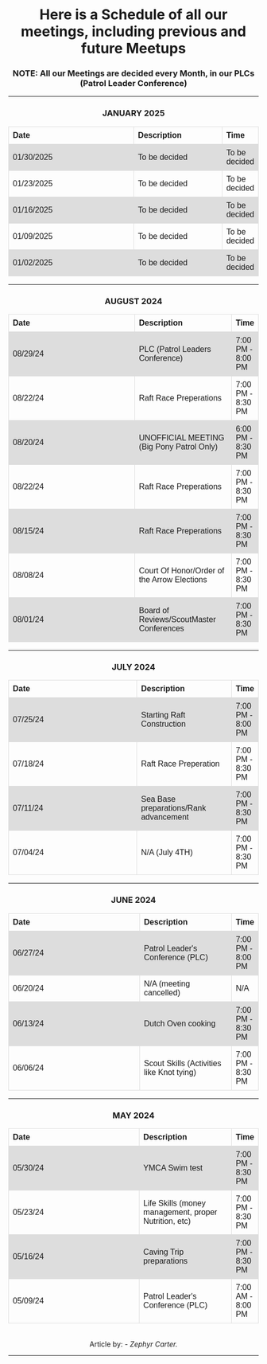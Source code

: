 <h1>Here is a Schedule of all our meetings, including previous and future Meetups</h1>

<h3>NOTE: All our Meetings are decided every Month, in our PLCs (Patrol Leader Conference)</h3>
<hr>

<!-- copy and paste this template -->
<!-- 

<h3>MONTH, YEAR</h3>

<table>
 <tr>
    <th>Date</th>
    <th>Description</th>
    <th>Time</th>
  </tr>
 <tr>
    <td>Date</td>
    <td>Description</td>
    <td>Time</td>
  </tr>
  <tr>
    <td>Date</td>
    <td>Description</td>
    <td>Time</td>
  </tr>
  <tr>
    <td>Date</td>
    <td>Description</td>
    <td>Time</td>
  </tr>
  <tr>
    <td>Date</td>
    <td>Description</td>
    <td>Time</td>
  </tr>
  <tr>
    <td>Date</td>
    <td>Description</td>
    <td>Time</td>
  </tr>

</table>

<hr>
-->
<!-- paste template here -->



<h3>JANUARY 2025</h3>

<table>
  <tr>
    <th>Date</th>
    <th>Description</th>
    <th>Time</th>
  </tr>
   <tr>
    <td>01/30/2025</td>
    <td>To be decided</td>
    <td>To be decided</td>
  </tr>
   <tr>
    <td>01/23/2025</td>
    <td>To be decided</td>
    <td>To be decided</td>
  </tr>
  <tr>
    <td>01/16/2025</td>
    <td>To be decided</td>
    <td>To be decided</td>
  </tr>
  <tr>
    <td>01/09/2025</td>
    <td>To be decided</td>
    <td>To be decided</td>
  </tr>
  <tr>
    <td>01/02/2025</td>
    <td>To be decided</td>
    <td>To be decided</td>
  </tr>

</table>

<hr>

<h3>AUGUST 2024</h3>

<table>
  <tr>
    <th>Date</th>
    <th>Description</th>
    <th>Time</th>
  </tr>
   <tr>
    <td>08/29/24</td>
    <td>PLC (Patrol Leaders Conference)</td>
    <td>7:00 PM - 8:00 PM</td>
  </tr>
   <tr>
    <td>08/22/24</td>
    <td>Raft Race Preperations</td>
    <td>7:00 PM - 8:30 PM</td>
  </tr>
 <tr>
    <td>08/20/24</td>
    <td>UNOFFICIAL MEETING (Big Pony Patrol Only)</td>
    <td>6:00 PM - 8:30 PM</td>
  </tr>
   <tr>
    <td>08/22/24</td>
    <td>Raft Race Preperations</td>
    <td>7:00 PM - 8:30 PM</td>
  </tr>
  <tr>
    <td>08/15/24</td>
    <td>Raft Race Preperations</td>
    <td>7:00 PM - 8:30 PM</td>
  </tr>
  <tr>
    <td>08/08/24</td>
    <td>Court Of Honor/Order of the Arrow Elections</td>
    <td>7:00 PM - 8:30 PM</td>
  </tr>
  <tr>
    <td>08/01/24</td>
    <td>Board of Reviews/ScoutMaster Conferences</td>
    <td>7:00 PM - 8:30 PM</td>
  </tr>

</table>

<hr>
<h3>JULY 2024</h3>

<table>
  <tr>
    <th>Date</th>
    <th>Description</th>
    <th>Time</th>
  </tr>
   <tr>
    <td>07/25/24</td>
    <td>Starting Raft Construction</td>
    <td>7:00 PM - 8:00 PM</td>
  </tr>
  <tr>
    <td>07/18/24</td>
    <td>Raft Race Preperation</td>
    <td>7:00 PM - 8:30 PM</td>
  </tr>
  <tr>
    <td>07/11/24</td>
    <td>Sea Base preparations/Rank advancement</td>
    <td>7:00 PM - 8:30 PM</td>
  </tr>
  <tr>
    <td>07/04/24</td>
    <td>N/A (July 4TH)</td>
    <td>7:00 PM - 8:30 PM</td>
  </tr>

</table>

<hr>

<h3>JUNE 2024</h3>

<table>
  <tr>
    <th>Date</th>
    <th>Description</th>
    <th>Time</th>
  </tr>
   <tr>
    <td>06/27/24</td>
    <td>Patrol Leader's Conference (PLC)</td>
    <td>7:00 PM - 8:00 PM</td>
  </tr>
  <tr>
    <td>06/20/24</td>
    <td>N/A (meeting cancelled)</td>
    <td>N/A</td>
  </tr>
  <tr>
    <td>06/13/24</td>
    <td>Dutch Oven cooking</td>
    <td>7:00 PM - 8:30 PM</td>
  </tr>
  <tr>
    <td>06/06/24</td>
    <td>Scout Skills (Activities like Knot tying)</td>
    <td>7:00 PM - 8:30 PM</td>
  </tr>

</table>

<hr>

<h3>MAY 2024</h3>

<table>
  <tr>
    <th>Date</th>
    <th>Description</th>
    <th>Time</th>
  </tr>
  <tr>
    <td>05/30/24</td>
    <td>YMCA Swim test</td>
    <td>7:00 PM - 8:30 PM</td>
  </tr>
  <tr>
    <td>05/23/24</td>
    <td>Life Skills (money management, proper Nutrition, etc)</td>
    <td>7:00 PM - 8:30 PM</td>
  </tr>
  <tr>
    <td>05/16/24</td>
    <td>Caving Trip preparations</td>
    <td>7:00 PM - 8:30 PM</td>
  </tr>
  <tr>
    <td>05/09/24</td>
    <td>Patrol Leader's Conference (PLC)</td>
    <td>7:00 AM - 8:00 PM</td>
  </tr>

</table>

<br>
Article by: <em> - Zephyr Carter. </em>
<hr>




<style>
  
table {
  font-family: arial, sans-serif;
  border-collapse: collapse;
  width: 100%;
}

td, th {
  border: 1px solid #dddddd;
  text-align: left;
  padding: 8px;
  width: 60%;
}

tr:nth-child(even) {
  background-color: #dddddd;
}

body {

text-align: center;
  
}
.topnav {
  overflow: hidden;
  /*turns the background color on News, Contact, and about a color*/
  background-color: #998887;
  
}

.topnav a {
  float: left;
  color: #f2f2f2;
  text-align: center;
  padding: 14px 16px;
  text-decoration: none;
  font-size: 17px;
}

.topnav a:hover {
/* changes what color the background, text color when you hover over it*/
  background-color: darkgrey;
  color: white;
}

.topnav a.active {
/*changes the color of the 'Home' background, text color, respectivly*/
  background-color: #5e5453;
  color: white;
}

  
</style>
